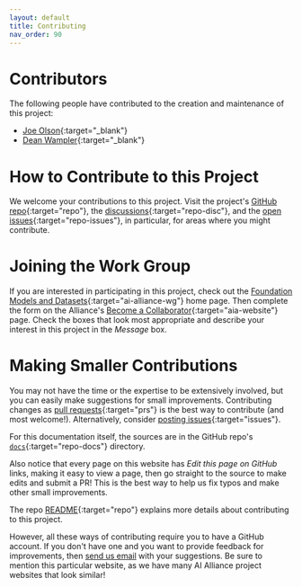 ```yaml
---
layout: default
title: Contributing
nav_order: 90
---
```


# Contributors

The following people have contributed to the creation and maintenance of this project:

* [Joe Olson](https://github.com/jolson-ibm){:target="_blank"}
* [Dean Wampler](https://github.com/deanwampler){:target="_blank"}

# How to Contribute to this Project

We welcome your contributions to this project. Visit the project's [GitHub repo](https://github.com/The-AI-Alliance/NextGen_DataCatalog/){:target="repo"}, the [discussions](https://github.com/The-AI-Alliance/NextGen_DataCatalog/discussions){:target="repo-disc"}, and the [open issues](https://github.com/The-AI-Alliance/NextGen_DataCatalog/issues){:target="repo-issues"}, in particular, for areas where you might contribute.

# Joining the Work Group

If you are interested in participating in this project, check out the [Foundation Models and Datasets](https://thealliance.ai/focus-areas/foundation-models){:target="ai-alliance-wg"} home page. Then complete the form on the Alliance's [Become a Collaborator](https://thealliance.ai/become-a-collaborator){:target="aia-website"} page. Check the boxes that look most appropriate and describe your interest in this project in the _Message_ box.

# Making Smaller Contributions

You may not have the time or the expertise to be extensively involved, but you can easily make suggestions for small improvements. Contributing changes as [pull requests](https://github.com/The-AI-Alliance/NextGen_DataCatalog/pulls){:target="prs"} is the best way to contribute (and most welcome!). Alternatively, consider [posting issues](https://github.com/The-AI-Alliance/NextGen_DataCatalog/issues){:target="issues"}. 

For this documentation itself, the sources are in the GitHub repo's [`docs`](https://github.com/The-AI-Alliance/NextGen_DataCatalog/tree/main/docs){:target="repo-docs"} directory. 

Also notice that every page on this website has _Edit this page on GitHub_ links, making it easy to view a page, then go straight to the source to make edits and submit a PR! This is the best way to help us fix typos and make other small improvements.

The repo [README](https://github.com/The-AI-Alliance/NextGen_DataCatalog){:target="repo"} explains more details about contributing to this project.

However, all these ways of contributing require you to have a GitHub account. If you don't have one and you want to provide feedback for improvements, then [send us email](mailto:contact@thealliance.ai) with your suggestions. Be sure to mention this particular website, as we have many AI Alliance project websites that look similar!
